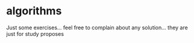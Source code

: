 # algorithms
Just some exercises... feel free to complain about any solution... they are just for study proposes

